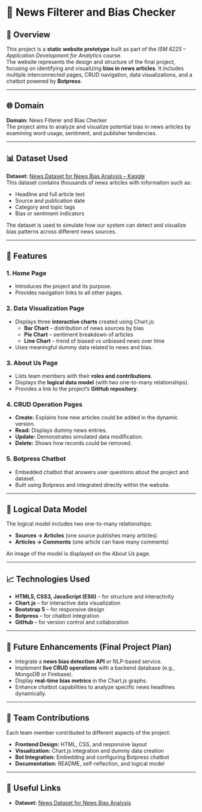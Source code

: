 # 📰 News Filterer and Bias Checker

## 📖 Overview  
This project is a **static website prototype** built as part of the *ISM 6225 – Application Development for Analytics* course.  
The website represents the design and structure of the final project, focusing on identifying and visualizing **bias in news articles**. It includes multiple interconnected pages, CRUD navigation, data visualizations, and a chatbot powered by **Botpress**.

---

## 🌐 Domain  
**Domain:** News Filterer and Bias Checker  
The project aims to analyze and visualize potential bias in news articles by examining word usage, sentiment, and publisher tendencies.

---

## 📊 Dataset Used  
**Dataset:** [News Dataset for News Bias Analysis – Kaggle](https://www.kaggle.com/datasets/articoder/news-dataset-for-news-bias-analysis)  
This dataset contains thousands of news articles with information such as:
- Headline and full article text  
- Source and publication date  
- Category and topic tags  
- Bias or sentiment indicators  

The dataset is used to simulate how our system can detect and visualize bias patterns across different news sources.

---

## 🧠 Features

### 1. Home Page
- Introduces the project and its purpose.  
- Provides navigation links to all other pages.  

### 2. Data Visualization Page
- Displays three **interactive charts** created using Chart.js:  
  - **Bar Chart** – distribution of news sources by bias  
  - **Pie Chart** – sentiment breakdown of articles  
  - **Line Chart** – trend of biased vs unbiased news over time  
- Uses meaningful dummy data related to news and bias.

### 3. About Us Page
- Lists team members with their **roles and contributions**.  
- Displays the **logical data model** (with two one-to-many relationships).  
- Provides a link to the project’s **GitHub repository**.  

### 4. CRUD Operation Pages
- **Create:** Explains how new articles could be added in the dynamic version.  
- **Read:** Displays dummy news entries.  
- **Update:** Demonstrates simulated data modification.  
- **Delete:** Shows how records could be removed.  

### 5. Botpress Chatbot
- Embedded chatbot that answers user questions about the project and dataset.  
- Built using Botpress and integrated directly within the website.  

---

## 🧩 Logical Data Model  
The logical model includes two one-to-many relationships:  
- **Sources → Articles** (one source publishes many articles)  
- **Articles → Comments** (one article can have many comments)  

An image of the model is displayed on the *About Us* page.

---

## 📈 Technologies Used  
- **HTML5, CSS3, JavaScript (ES6)** – for structure and interactivity  
- **Chart.js** – for interactive data visualization  
- **Bootstrap 5** – for responsive design  
- **Botpress** – for chatbot integration  
- **GitHub** – for version control and collaboration  

---

## 🧰 Future Enhancements (Final Project Plan)
- Integrate a **news bias detection API** or NLP-based service.  
- Implement **live CRUD operations** with a backend database (e.g., MongoDB or Firebase).  
- Display **real-time bias metrics** in the Chart.js graphs.  
- Enhance chatbot capabilities to analyze specific news headlines dynamically.

---

## 🤝 Team Contributions  
Each team member contributed to different aspects of the project:
- **Frontend Design:** HTML, CSS, and responsive layout  
- **Visualization:** Chart.js integration and dummy data creation  
- **Bot Integration:** Embedding and configuring Botpress chatbot  
- **Documentation:** README, self-reflection, and logical model  

---

## 🔗 Useful Links  
- **Dataset:** [News Dataset for News Bias Analysis](https://www.kaggle.com/datasets/articoder/news-dataset-for-news-bias-analysis)  
